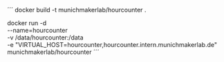 ´´´
docker build -t munichmakerlab/hourcounter .

docker run -d \
  --name=hourcounter \
  -v /data/hourcounter:/data \
  -e "VIRTUAL_HOST=hourcounter,hourcounter.intern.munichmakerlab.de" \
  munichmakerlab/hourcounter
´´´
